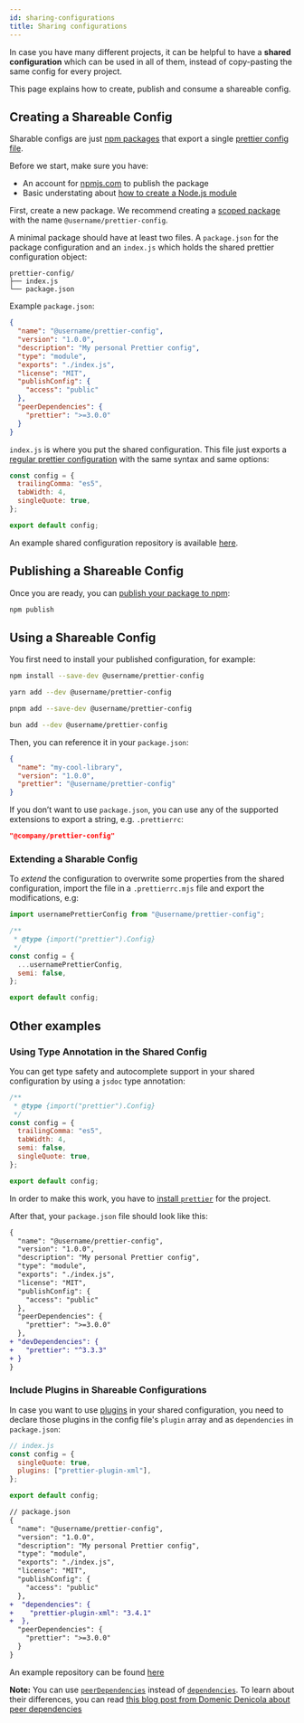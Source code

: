 ```yaml
---
id: sharing-configurations
title: Sharing configurations
---
```


In case you have many different projects, it can be helpful to have a **shared configuration** which can be used in all of them, instead of copy-pasting the same config for every project.

This page explains how to create, publish and consume a shareable config.

## Creating a Shareable Config

Sharable configs are just [npm packages](https://docs.npmjs.com/about-packages-and-modules#about-packages) that export a single [prettier config file](./configuration.md).

Before we start, make sure you have:

- An account for [npmjs.com](https://www.npmjs.com/) to publish the package
- Basic understating about [how to create a Node.js module](https://docs.npmjs.com/creating-node-js-modules)

First, create a new package. We recommend creating a [scoped package](https://docs.npmjs.com/cli/v10/using-npm/scope) with the name `@username/prettier-config`.

A minimal package should have at least two files. A `package.json` for the package configuration and an `index.js` which holds the shared prettier configuration object:

```text
prettier-config/
├── index.js
└── package.json
```

Example `package.json`:

```json
{
  "name": "@username/prettier-config",
  "version": "1.0.0",
  "description": "My personal Prettier config",
  "type": "module",
  "exports": "./index.js",
  "license": "MIT",
  "publishConfig": {
    "access": "public"
  },
  "peerDependencies": {
    "prettier": ">=3.0.0"
  }
}
```

`index.js` is where you put the shared configuration. This file just exports a [regular prettier configuration](./configuration.md) with the same syntax and same options:

```js
const config = {
  trailingComma: "es5",
  tabWidth: 4,
  singleQuote: true,
};

export default config;
```

An example shared configuration repository is available [here](https://github.com/azz/prettier-config).

## Publishing a Shareable Config

Once you are ready, you can [publish your package to npm](https://docs.npmjs.com/creating-and-publishing-scoped-public-packages#publishing-scoped-public-packages):

```bash
npm publish
```

## Using a Shareable Config

You first need to install your published configuration, for example:

<!--DOCUSAURUS_CODE_TABS-->
<!--npm-->

```bash
npm install --save-dev @username/prettier-config
```

<!--yarn-->

```bash
yarn add --dev @username/prettier-config
```

<!--pnpm-->

```bash
pnpm add --save-dev @username/prettier-config
```

<!--bun-->

```bash
bun add --dev @username/prettier-config
```

<!--END_DOCUSAURUS_CODE_TABS-->

Then, you can reference it in your `package.json`:

```json
{
  "name": "my-cool-library",
  "version": "1.0.0",
  "prettier": "@username/prettier-config"
}
```

If you don’t want to use `package.json`, you can use any of the supported extensions to export a string, e.g. `.prettierrc`:

```json
"@company/prettier-config"
```

### Extending a Sharable Config

To _extend_ the configuration to overwrite some properties from the shared configuration, import the file in a `.prettierrc.mjs` file and export the modifications, e.g:

```js
import usernamePrettierConfig from "@username/prettier-config";

/**
 * @type {import("prettier").Config}
 */
const config = {
  ...usernamePrettierConfig,
  semi: false,
};

export default config;
```

## Other examples

### Using Type Annotation in the Shared Config

You can get type safety and autocomplete support in your shared configuration by using a `jsdoc` type annotation:

```js
/**
 * @type {import("prettier").Config}
 */
const config = {
  trailingComma: "es5",
  tabWidth: 4,
  semi: false,
  singleQuote: true,
};

export default config;
```

In order to make this work, you have to [install `prettier`](./install.md) for the project.

After that, your `package.json` file should look like this:

```diff
{
  "name": "@username/prettier-config",
  "version": "1.0.0",
  "description": "My personal Prettier config",
  "type": "module",
  "exports": "./index.js",
  "license": "MIT",
  "publishConfig": {
    "access": "public"
  },
  "peerDependencies": {
    "prettier": ">=3.0.0"
  },
+ "devDependencies": {
+   "prettier": "^3.3.3"
+ }
}
```

### Include Plugins in Shareable Configurations

In case you want to use [plugins](./plugins.md) in your shared configuration, you need to declare those plugins in the config file's `plugin` array and as `dependencies` in `package.json`:

```js
// index.js
const config = {
  singleQuote: true,
  plugins: ["prettier-plugin-xml"],
};

export default config;
```

```diff
// package.json
{
  "name": "@username/prettier-config",
  "version": "1.0.0",
  "description": "My personal Prettier config",
  "type": "module",
  "exports": "./index.js",
  "license": "MIT",
  "publishConfig": {
    "access": "public"
  },
+  "dependencies": {
+    "prettier-plugin-xml": "3.4.1"
+  },
  "peerDependencies": {
    "prettier": ">=3.0.0"
  }
}
```

An example repository can be found [here](https://github.com/kachkaev/routine-npm-packages/tree/bc3e658f88c0b41beb118c7a1b9b91ec647f8478/packages/prettier-config)

**Note:** You can use [`peerDependencies`](https://docs.npmjs.com/cli/v10/configuring-npm/package-json#peerdependencies) instead of [`dependencies`](https://docs.npmjs.com/cli/v10/configuring-npm/package-json#dependencies). To learn about their differences, you can read [this blog post from Domenic Denicola about peer dependencies](https://nodejs.org/en/blog/npm/peer-dependencies)
